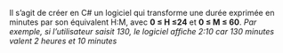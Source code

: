 Il s’agit de créer en C# un logiciel qui transforme une durée exprimée en minutes par son équivalent H:M, avec **0 ≤ H ≤24** et **0 ≤ M ≤ 60**. _Par exemple, si l’utilisateur saisit 130, le logiciel affiche 2:10 car 130 minutes valent 2 heures et 10 minutes_